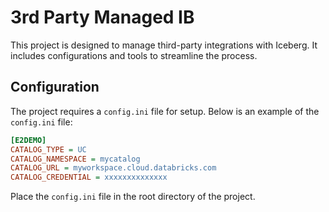 # 3rd Party Managed IB

This project is designed to manage third-party integrations with Iceberg. It includes configurations and tools to streamline the process.

## Configuration

The project requires a `config.ini` file for setup. Below is an example of the `config.ini` file:

```ini
[E2DEMO]
CATALOG_TYPE = UC
CATALOG_NAMESPACE = mycatalog
CATALOG_URL = myworkspace.cloud.databricks.com
CATALOG_CREDENTIAL = xxxxxxxxxxxxxx
```

Place the `config.ini` file in the root directory of the project.
